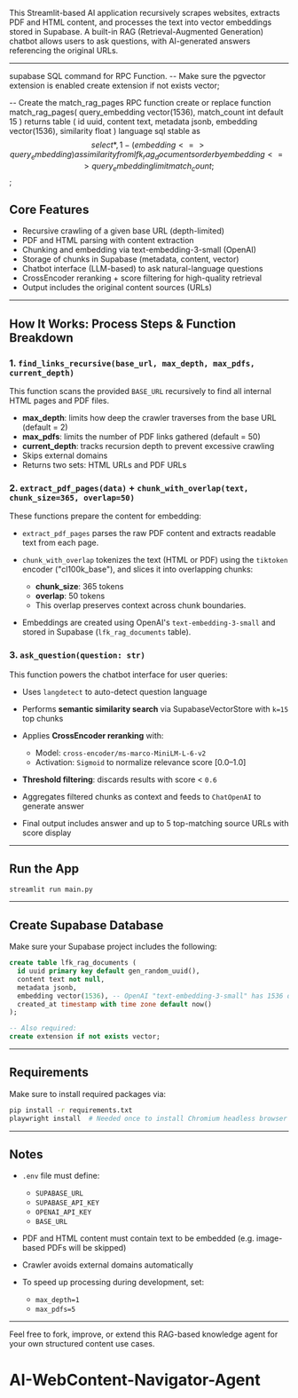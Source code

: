 This Streamlit-based AI application recursively scrapes websites, extracts PDF and HTML content, and processes the text into vector embeddings stored in Supabase.
A built-in RAG (Retrieval-Augmented Generation) chatbot allows users to ask questions, with AI-generated answers referencing the original URLs.

---

supabase SQL command for RPC Function.
-- Make sure the pgvector extension is enabled
create extension if not exists vector;

-- Create the match_rag_pages RPC function
create or replace function match_rag_pages(
  query_embedding vector(1536),
  match_count int default 15
)
returns table (
  id uuid,
  content text,
  metadata jsonb,
  embedding vector(1536),
  similarity float
)
language sql stable
as $$
  select *,
    1 - (embedding <=> query_embedding) as similarity
  from lfk_rag_documents
  order by embedding <=> query_embedding
  limit match_count;
$$;


## Core Features

* Recursive crawling of a given base URL (depth-limited)
* PDF and HTML parsing with content extraction
* Chunking and embedding via text-embedding-3-small (OpenAI)
* Storage of chunks in Supabase (metadata, content, vector)
* Chatbot interface (LLM-based) to ask natural-language questions
* CrossEncoder reranking + score filtering for high-quality retrieval
* Output includes the original content sources (URLs)

---

## How It Works: Process Steps & Function Breakdown

### 1. `find_links_recursive(base_url, max_depth, max_pdfs, current_depth)`

This function scans the provided `BASE_URL` recursively to find all internal HTML pages and PDF files.

* **max\_depth**: limits how deep the crawler traverses from the base URL (default = 2)
* **max\_pdfs**: limits the number of PDF links gathered (default = 50)
* **current\_depth**: tracks recursion depth to prevent excessive crawling
* Skips external domains
* Returns two sets: HTML URLs and PDF URLs

### 2. `extract_pdf_pages(data)` + `chunk_with_overlap(text, chunk_size=365, overlap=50)`

These functions prepare the content for embedding:

* `extract_pdf_pages` parses the raw PDF content and extracts readable text from each page.
* `chunk_with_overlap` tokenizes the text (HTML or PDF) using the `tiktoken` encoder ("cl100k\_base"), and slices it into overlapping chunks:

  * **chunk\_size**: 365 tokens
  * **overlap**: 50 tokens
  * This overlap preserves context across chunk boundaries.
* Embeddings are created using OpenAI's `text-embedding-3-small` and stored in Supabase (`lfk_rag_documents` table).

### 3. `ask_question(question: str)`

This function powers the chatbot interface for user queries:

* Uses `langdetect` to auto-detect question language
* Performs **semantic similarity search** via SupabaseVectorStore with `k=15` top chunks
* Applies **CrossEncoder reranking** with:

  * Model: `cross-encoder/ms-marco-MiniLM-L-6-v2`
  * Activation: `Sigmoid` to normalize relevance score \[0.0–1.0]
* **Threshold filtering**: discards results with score < `0.6`
* Aggregates filtered chunks as context and feeds to `ChatOpenAI` to generate answer
* Final output includes answer and up to 5 top-matching source URLs with score display

---

## Run the App

```bash
streamlit run main.py
```

---

## Create Supabase Database

Make sure your Supabase project includes the following:

```sql
create table lfk_rag_documents (
  id uuid primary key default gen_random_uuid(),
  content text not null,
  metadata jsonb,
  embedding vector(1536), -- OpenAI "text-embedding-3-small" has 1536 dimensions
  created_at timestamp with time zone default now()
);

-- Also required:
create extension if not exists vector;
```

---

## Requirements

Make sure to install required packages via:

```bash
pip install -r requirements.txt
playwright install  # Needed once to install Chromium headless browser
```

---

## Notes

* `.env` file must define:

  * `SUPABASE_URL`
  * `SUPABASE_API_KEY`
  * `OPENAI_API_KEY`
  * `BASE_URL`
* PDF and HTML content must contain text to be embedded (e.g. image-based PDFs will be skipped)
* Crawler avoids external domains automatically
* To speed up processing during development, set:

  * `max_depth=1`
  * `max_pdfs=5`

---

Feel free to fork, improve, or extend this RAG-based knowledge agent for your own structured content use cases.
# AI-WebContent-Navigator-Agent
